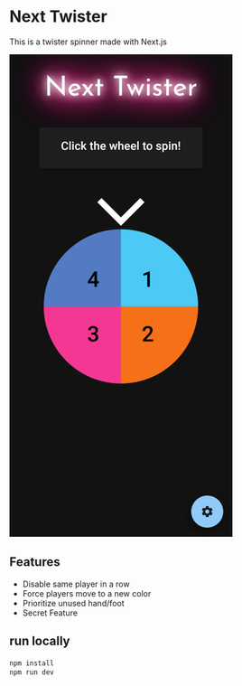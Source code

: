 # Next Twister
This is a twister spinner made with Next.js

![Screen Shot](Screen%20Shot.png)

## Features
- Disable same player in a row
- Force players move to a new color
- Prioritize unused hand/foot
- Secret Feature

## run locally
```sh
npm install
npm run dev
```
